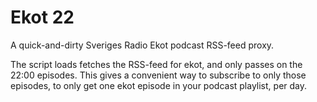 # Ekot 22

A quick-and-dirty Sveriges Radio Ekot podcast RSS-feed proxy.

The script loads fetches the RSS-feed for ekot, and only passes on the 22:00 episodes. This gives a convenient
way to subscribe to only those episodes, to only get one ekot episode in your podcast playlist, per day.
